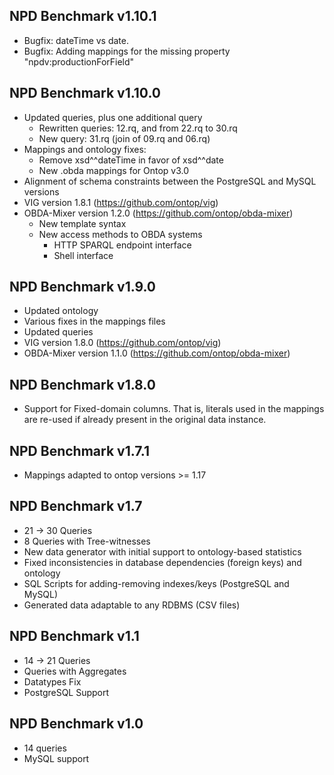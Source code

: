 NPD Benchmark v1.10.1
-----

- Bugfix: dateTime vs date.
- Bugfix: Adding mappings for the missing property "npdv:productionForField"

NPD Benchmark v1.10.0
-----

- Updated queries, plus one additional query
  - Rewritten queries: 12.rq, and from 22.rq to 30.rq
  - New query: 31.rq (join of 09.rq and 06.rq)
- Mappings and ontology fixes:
  - Remove xsd^^dateTime in favor of xsd^^date
  - New .obda mappings for Ontop v3.0
- Alignment of schema constraints between the PostgreSQL and MySQL versions
- VIG version 1.8.1 (https://github.com/ontop/vig)
- OBDA-Mixer version 1.2.0 (https://github.com/ontop/obda-mixer)
  - New template syntax
  - New access methods to OBDA systems
  	- HTTP SPARQL endpoint interface
	- Shell interface

NPD Benchmark v1.9.0
---

- Updated ontology
- Various fixes in the mappings files
- Updated queries
- VIG version 1.8.0 (https://github.com/ontop/vig)
- OBDA-Mixer version 1.1.0 (https://github.com/ontop/obda-mixer)

NPD Benchmark v1.8.0
---

- Support for Fixed-domain columns. That is, literals used in the mappings are re-used if already present in the original data instance.

NPD Benchmark v1.7.1
---

- Mappings adapted to ontop versions >= 1.17

NPD Benchmark v1.7
---

- 21 -> 30 Queries
- 8 Queries with Tree-witnesses
- New data generator with initial support to ontology-based statistics
- Fixed inconsistencies in database dependencies (foreign keys) and ontology
- SQL Scripts for adding-removing indexes/keys (PostgreSQL and MySQL)
- Generated data adaptable to any RDBMS (CSV files)

NPD Benchmark v1.1
---

- 14 -> 21 Queries
- Queries with Aggregates
- Datatypes Fix
- PostgreSQL Support

NPD Benchmark v1.0
---

- 14 queries
- MySQL support
